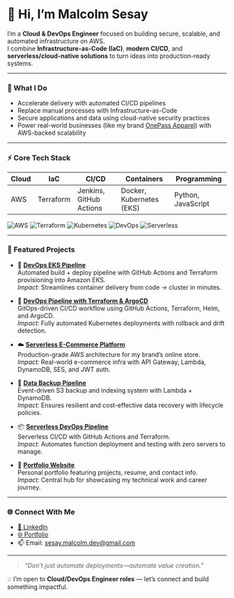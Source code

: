 # 👋 Hi, I’m Malcolm Sesay

I’m a **Cloud & DevOps Engineer** focused on building secure, scalable, and automated infrastructure on AWS.  
I combine **Infrastructure-as-Code (IaC)**, **modern CI/CD**, and **serverless/cloud-native solutions** to turn ideas into production-ready systems.

---

### 🚀 What I Do
- Accelerate delivery with automated CI/CD pipelines  
- Replace manual processes with Infrastructure-as-Code  
- Secure applications and data using cloud-native security practices  
- Power real-world businesses (like my brand [OnePass Apparel](https://onepassapparel.com)) with AWS-backed scalability  

---

### ⚡ Core Tech Stack
| Cloud | IaC | CI/CD | Containers | Programming |
|-------|-----|-------|------------|--------------|
| AWS   | Terraform | Jenkins, GitHub Actions | Docker, Kubernetes (EKS) | Python, JavaScript |

![AWS](https://img.shields.io/badge/AWS-Expert-orange?logo=amazon-aws)
![Terraform](https://img.shields.io/badge/Terraform-IaC-623CE4?logo=terraform)
![Kubernetes](https://img.shields.io/badge/Kubernetes-EKS-326CE5?logo=kubernetes)
![DevOps](https://img.shields.io/badge/DevOps-CI%2FCD-blue?logo=jenkins)
![Serverless](https://img.shields.io/badge/Serverless-Lambda-yellow?logo=serverless)

---

### 📂 Featured Projects

- 🔧 [**DevOps EKS Pipeline**](https://github.com/LordSesay/DevOps-EKS-Pipeline)  
  Automated build + deploy pipeline with GitHub Actions and Terraform provisioning into Amazon EKS.  
  *Impact:* Streamlines container delivery from code → cluster in minutes.

- 🔁 [**DevOps Pipeline with Terraform & ArgoCD**](https://github.com/LordSesay/devops-pipeline-terraform-argocd)  
  GitOps-driven CI/CD workflow using GitHub Actions, Terraform, Helm, and ArgoCD.  
  *Impact:* Fully automated Kubernetes deployments with rollback and drift detection.

- ☁️ [**Serverless E-Commerce Platform**](https://github.com/LordSesay/aws-ecommerce-infra-onepass)  
  Production-grade AWS architecture for my brand’s online store.  
  *Impact:* Real-world e-commerce infra with API Gateway, Lambda, DynamoDB, SES, and JWT auth.

- 💾 [**Data Backup Pipeline**](https://github.com/LordSesay/aws-data-backup-pipeline)  
  Event-driven S3 backup and indexing system with Lambda + DynamoDB.  
  *Impact:* Ensures resilient and cost-effective data recovery with lifecycle policies.

- 📦 [**Serverless DevOps Pipeline**](https://github.com/LordSesay/serverless-devops-pipeline)  
  Serverless CI/CD with GitHub Actions and Terraform.  
  *Impact:* Automates function deployment and testing with zero servers to manage.

- 🧠 [**Portfolio Website**](https://lordsesay.github.io/portfolio/)  
  Personal portfolio featuring projects, resume, and contact info.  
  *Impact:* Central hub for showcasing my technical work and career journey.

---

### 🌐 Connect With Me
- [💼 LinkedIn](https://www.linkedin.com/in/malcolmsesay/)  
- [🌐 Portfolio](https://lordsesay.github.io/portfolio/)  
- 📫 Email: [sesay.malcolm.dev@gmail.com](mailto:sesay.malcolm.dev@gmail.com)

---

> _“Don’t just automate deployments—automate value creation.”_

💡 I’m open to **Cloud/DevOps Engineer roles** — let’s connect and build something impactful.
